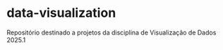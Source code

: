# data-visualization
Repositório destinado a projetos da disciplina de Visualização de Dados 2025.1
